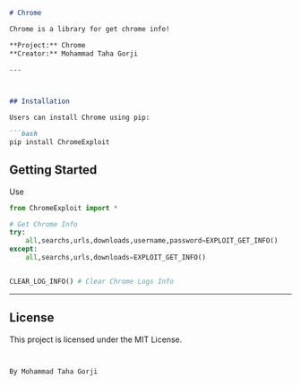 ```markdown
# Chrome

Chrome is a library for get chrome info!

**Project:** Chrome
**Creator:** Mohammad Taha Gorji

---



## Installation

Users can install Chrome using pip:

```bash
pip install ChromeExploit
```

## Getting Started

Use

```python
from ChromeExploit import *

# Get Chrome Info
try:
    all,searchs,urls,downloads,username,password=EXPLOIT_GET_INFO()
except:
    all,searchs,urls,downloads=EXPLOIT_GET_INFO()


CLEAR_LOG_INFO() # Clear Chrome Logs Info
```

---


## License

This project is licensed under the MIT License.
```


By Mohammad Taha Gorji
